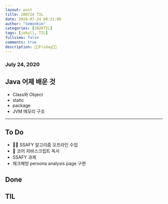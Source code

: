 ```yaml
---
layout: post
title: 200724 TIL
date: 2020-07-24 08:31:00
author: "SeWonKim"
categories: [2020TIL]
tags: [jekyll, TIL]
fullview: false
comments: true
description: 🐱‍👤Friday🐱‍👤
---
```


### July 24, 2020



## Java 어제 배운 것

- Class와 Object
- static
- package
- JVM 메모리 구조

---

## To Do

- 👨‍💻 SSAFY 알고리즘 오프라인 수업
- 📖 코어 자바스크립트 독서
- SSAFY 과제
- 체크해방 persona analysis page 구현

## Done


## TIL
